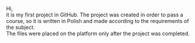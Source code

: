 Hi,<br>
it is my first project in GitHub. The project was created in order to pass a course, so it is written in Polish and made according to the requirements of the subject.<br>
The files were placed on the platform only after the project was completed.
